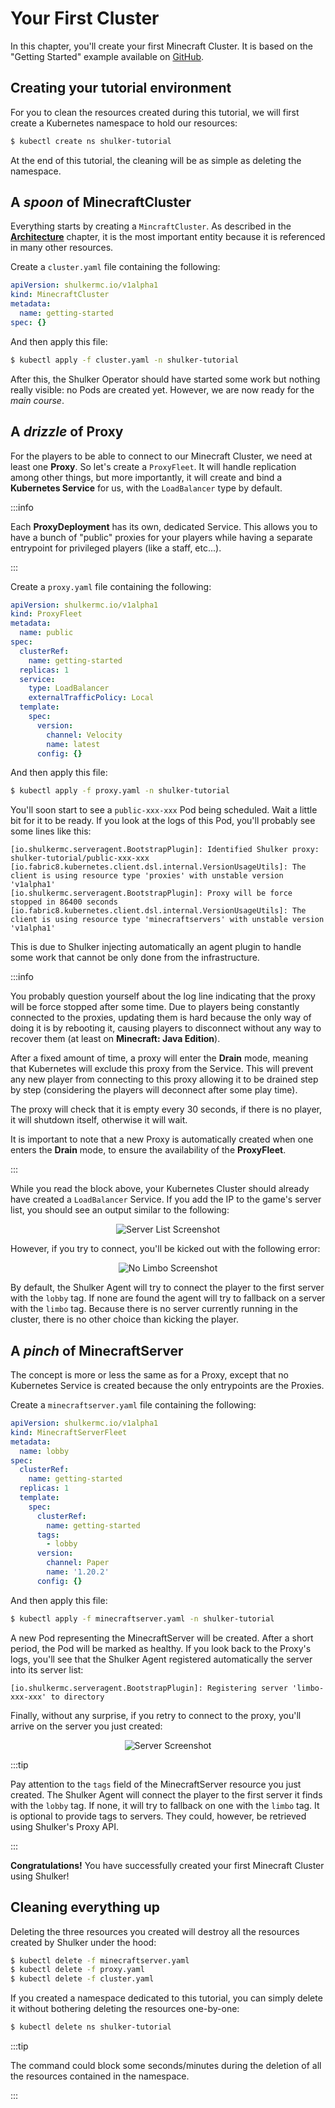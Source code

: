 # Your First Cluster

In this chapter, you'll create your first Minecraft Cluster. It is
based on the "Getting Started" example available on
[GitHub](https://github.com/jeremylvln/Shulker/tree/main/examples/getting-started).

## Creating your tutorial environment

For you to clean the resources created during this tutorial, we
will first create a Kubernetes namespace to hold our resources:

```bash
$ kubectl create ns shulker-tutorial
```

At the end of this tutorial, the cleaning will be as simple as deleting
the namespace.

## A _spoon_ of MinecraftCluster

Everything starts by creating a `MincraftCluster`. As described in
the **[Architecture](/guide/architecture)** chapter, it is the most important
entity because it is referenced in many other resources.

Create a `cluster.yaml` file containing the following:

```yaml
apiVersion: shulkermc.io/v1alpha1
kind: MinecraftCluster
metadata:
  name: getting-started
spec: {}
```

And then apply this file:

```bash
$ kubectl apply -f cluster.yaml -n shulker-tutorial
```

After this, the Shulker Operator should have started some work but
nothing really visible: no Pods are created yet. However, we are now ready
for the _main course_.

## A _drizzle_ of Proxy

For the players to be able to connect to our Minecraft Cluster, we need
at least one **Proxy**. So let's create a `ProxyFleet`. It will handle
replication among other things, but more importantly, it will create and
bind a **Kubernetes Service** for us, with the `LoadBalancer` type by default.

:::info

Each **ProxyDeployment** has its own, dedicated Service. This allows you
to have a bunch of "public" proxies for your players while having a
separate entrypoint for privileged players (like a staff, etc...).

:::

Create a `proxy.yaml` file containing the following:

```yaml
apiVersion: shulkermc.io/v1alpha1
kind: ProxyFleet
metadata:
  name: public
spec:
  clusterRef:
    name: getting-started
  replicas: 1
  service:
    type: LoadBalancer
    externalTrafficPolicy: Local
  template:
    spec:
      version:
        channel: Velocity
        name: latest
      config: {}
```

And then apply this file:

```bash
$ kubectl apply -f proxy.yaml -n shulker-tutorial
```

You'll soon start to see a `public-xxx-xxx` Pod being scheduled. Wait
a little bit for it to be ready. If you look at the logs of this Pod,
you'll probably see some lines like this:

```
[io.shulkermc.serveragent.BootstrapPlugin]: Identified Shulker proxy: shulker-tutorial/public-xxx-xxx
[io.fabric8.kubernetes.client.dsl.internal.VersionUsageUtils]: The client is using resource type 'proxies' with unstable version 'v1alpha1'
[io.shulkermc.serveragent.BootstrapPlugin]: Proxy will be force stopped in 86400 seconds
[io.fabric8.kubernetes.client.dsl.internal.VersionUsageUtils]: The client is using resource type 'minecraftservers' with unstable version 'v1alpha1'
```

This is due to Shulker injecting automatically an agent plugin to handle
some work that cannot be only done from the infrastructure.

:::info

You probably question yourself about the log line indicating that the
proxy will be force stopped after some time. Due to players being
constantly connected to the proxies, updating them is hard because the
only way of doing it is by rebooting it, causing players to disconnect
without any way to recover them (at least on **Minecraft: Java Edition**).

After a fixed amount of time, a proxy will enter the **Drain** mode,
meaning that Kubernetes will exclude this proxy from the Service. This
will prevent any new player from connecting to this proxy allowing it
to be drained step by step (considering the players will deconnect
after some play time).

The proxy will check that it is empty every 30 seconds, if there is
no player, it will shutdown itself, otherwise it will wait.

It is important to note that a new Proxy is automatically created when
one enters the **Drain** mode, to ensure the availability of the
**ProxyFleet**.

:::

While you read the block above, your Kubernetes Cluster should already
have created a `LoadBalancer` Service. If you add the IP to the game's
server list, you should see an output similar to the following:

<center>
  <img
    alt="Server List Screenshot"
    src="../../assets/getting-started/motd.png"
  />
</center>

However, if you try to connect, you'll be kicked out with the following
error:

<center>
  <img
    alt="No Limbo Screenshot"
    src="../../assets/getting-started/no-limbo.png"
  />
</center>

By default, the Shulker Agent will try to connect the player to the first
server with the `lobby` tag. If none are found the agent will try to fallback
on a server with the `limbo` tag. Because there is no server currently running
in the cluster, there is no other choice than kicking the player.

## A _pinch_ of MinecraftServer

The concept is more or less the same as for a Proxy, except that no
Kubernetes Service is created because the only entrypoints are the Proxies.

Create a `minecraftserver.yaml` file containing the following:

```yaml
apiVersion: shulkermc.io/v1alpha1
kind: MinecraftServerFleet
metadata:
  name: lobby
spec:
  clusterRef:
    name: getting-started
  replicas: 1
  template:
    spec:
      clusterRef:
        name: getting-started
      tags:
        - lobby
      version:
        channel: Paper
        name: '1.20.2'
      config: {}
```

And then apply this file:

```bash
$ kubectl apply -f minecraftserver.yaml -n shulker-tutorial
```

A new Pod representing the MinecraftServer will be created. After a short
period, the Pod will be marked as healthy. If you look back to the Proxy's
logs, you'll see that the Shulker Agent registered automatically the server
into its server list:

```
[io.shulkermc.serveragent.BootstrapPlugin]: Registering server 'limbo-xxx-xxx' to directory
```

Finally, without any surprise, if you retry to connect to the proxy, you'll
arrive on the server you just created:

<center>
  <img
    alt="Server Screenshot"
    src="../../assets/getting-started/server.png"
  />
</center>

:::tip

Pay attention to the `tags` field of the MinecraftServer resource you just
created. The Shulker Agent will connect the player to the first server it
finds with the `lobby` tag. If none, it will try to fallback on one with the
`limbo` tag. It is optional to provide tags to servers. They could, however,
be retrieved using Shulker's Proxy API.

:::

**Congratulations!** You have successfully created your first Minecraft Cluster using Shulker!

## Cleaning everything up

Deleting the three resources you created will destroy all the resources
created by Shulker under the hood:

```bash
$ kubectl delete -f minecraftserver.yaml
$ kubectl delete -f proxy.yaml
$ kubectl delete -f cluster.yaml
```

If you created a namespace dedicated to this tutorial, you can simply
delete it without bothering deleting the resources one-by-one:

```bash
$ kubectl delete ns shulker-tutorial
```

:::tip

The command could block some seconds/minutes during the deletion of all
the resources contained in the namespace.

:::
